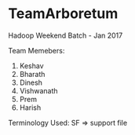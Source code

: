 # TeamArboretum
Hadoop Weekend Batch - Jan 2017

Team Memebers:
  1. Keshav
  2. Bharath
  3. Dinesh
  4. Vishwanath
  5. Prem
  6. Harish
  
Terminology Used:
SF => support file
